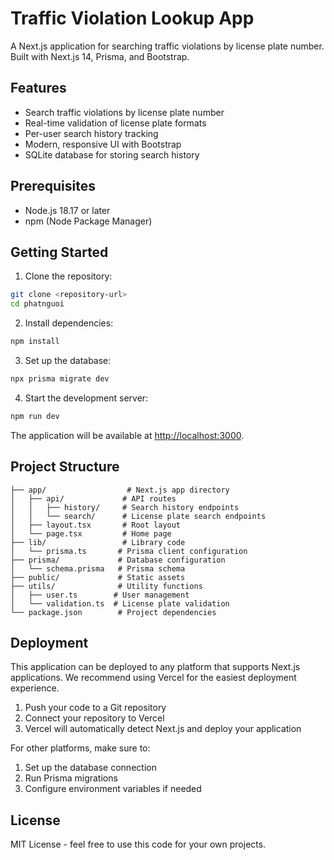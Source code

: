 # Traffic Violation Lookup App

A Next.js application for searching traffic violations by license plate number. Built with Next.js 14, Prisma, and Bootstrap.

## Features

- Search traffic violations by license plate number
- Real-time validation of license plate formats
- Per-user search history tracking
- Modern, responsive UI with Bootstrap
- SQLite database for storing search history

## Prerequisites

- Node.js 18.17 or later
- npm (Node Package Manager)

## Getting Started

1. Clone the repository:
```bash
git clone <repository-url>
cd phatnguoi
```

2. Install dependencies:
```bash
npm install
```

3. Set up the database:
```bash
npx prisma migrate dev
```

4. Start the development server:
```bash
npm run dev
```

The application will be available at [http://localhost:3000](http://localhost:3000).

## Project Structure

```
├── app/                  # Next.js app directory
│   ├── api/             # API routes
│   │   ├── history/     # Search history endpoints
│   │   └── search/      # License plate search endpoints
│   ├── layout.tsx       # Root layout
│   └── page.tsx         # Home page
├── lib/                 # Library code
│   └── prisma.ts       # Prisma client configuration
├── prisma/             # Database configuration
│   └── schema.prisma   # Prisma schema
├── public/             # Static assets
├── utils/              # Utility functions
│   ├── user.ts        # User management
│   └── validation.ts  # License plate validation
└── package.json        # Project dependencies
```

## Deployment

This application can be deployed to any platform that supports Next.js applications. We recommend using Vercel for the easiest deployment experience.

1. Push your code to a Git repository
2. Connect your repository to Vercel
3. Vercel will automatically detect Next.js and deploy your application

For other platforms, make sure to:
1. Set up the database connection
2. Run Prisma migrations
3. Configure environment variables if needed

## License

MIT License - feel free to use this code for your own projects.

